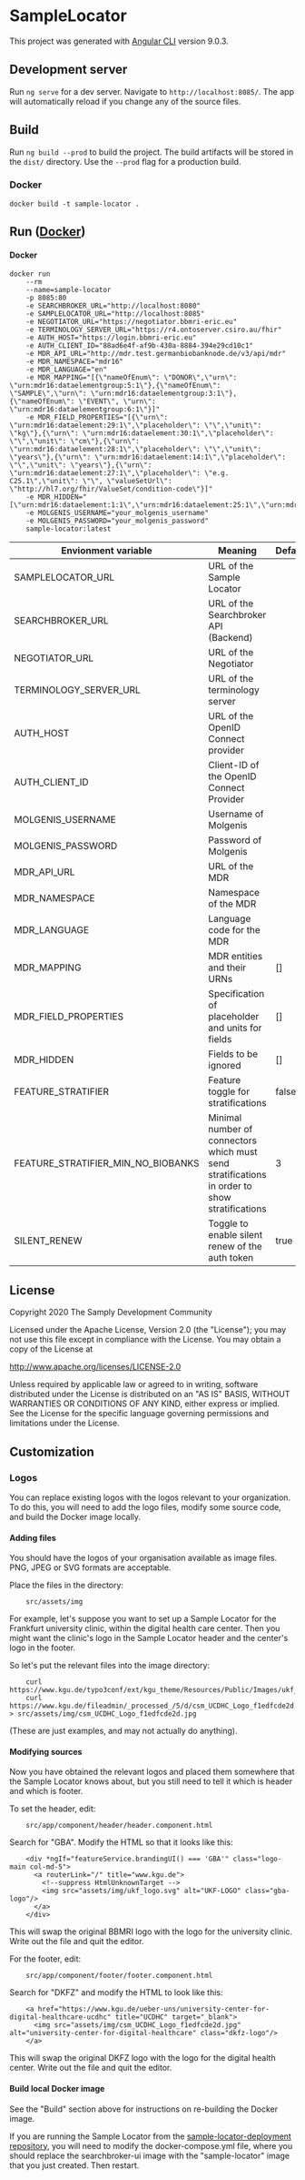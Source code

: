 # SampleLocator

This project was generated with [Angular CLI](https://github.com/angular/angular-cli) version 9.0.3.

## Development server

Run `ng serve` for a dev server. Navigate to `http://localhost:8085/`. The app will automatically reload if you change any of the source files.

## Build

Run `ng build --prod` to build the project. The build artifacts will be stored in the `dist/` directory. Use the `--prod` flag for a production build.

### Docker

    docker build -t sample-locator .

## Run ([Docker](#docker))
#### Docker

    docker run 
        --rm 
        --name=sample-locator
        -p 8085:80 
        -e SEARCHBROKER_URL="http://localhost:8080" 
        -e SAMPLELOCATOR_URL="http://localhost:8085" 
        -e NEGOTIATOR_URL="https://negotiator.bbmri-eric.eu" 
        -e TERMINOLOGY_SERVER_URL="https://r4.ontoserver.csiro.au/fhir"
        -e AUTH_HOST="https://login.bbmri-eric.eu" 
        -e AUTH_CLIENT_ID="88ad6e4f-af9b-430a-8884-394e29cd10c1" 
        -e MDR_API_URL="http://mdr.test.germanbiobanknode.de/v3/api/mdr" 
        -e MDR_NAMESPACE="mdr16" 
        -e MDR_LANGUAGE="en" 
        -e MDR_MAPPING="[{\"nameOfEnum\": \"DONOR\",\"urn\": \"urn:mdr16:dataelementgroup:5:1\"},{\"nameOfEnum\": \"SAMPLE\",\"urn\": \"urn:mdr16:dataelementgroup:3:1\"},{\"nameOfEnum\": \"EVENT\", \"urn\": \"urn:mdr16:dataelementgroup:6:1\"}]" 
        -e MDR_FIELD_PROPERTIES="[{\"urn\": \"urn:mdr16:dataelement:29:1\",\"placeholder\": \"\",\"unit\": \"kg\"},{\"urn\": \"urn:mdr16:dataelement:30:1\",\"placeholder\": \"\",\"unit\": \"cm\"},{\"urn\": \"urn:mdr16:dataelement:28:1\",\"placeholder\": \"\",\"unit\": \"years\"},{\"urn\": \"urn:mdr16:dataelement:14:1\",\"placeholder\": \"\",\"unit\": \"years\"},{\"urn\": \"urn:mdr16:dataelement:27:1\",\"placeholder\": \"e.g. C25.1\",\"unit\": \"\", \"valueSetUrl\": \"http://hl7.org/fhir/ValueSet/condition-code\"}]" 
        -e MDR_HIDDEN="[\"urn:mdr16:dataelement:1:1\",\"urn:mdr16:dataelement:25:1\",\"urn:mdr16:dataelement:34:1\",\"urn:mdr16:dataelement:18:1\",\"urn:mdr16:dataelement:11:1\",\"urn:mdr16:dataelement:19:1\",\"urn:mdr16:dataelement:30:1\",\"urn:mdr16:dataelement:4:1\",\"urn:mdr16:dataelement:21:1\",\"urn:mdr16:dataelement:22:1\",\"urn:mdr16:dataelement:24:1\",\"urn:mdr16:dataelement:13:1\"]" 
        -e MOLGENIS_USERNAME="your_molgenis_username" 
        -e MOLGENIS_PASSWORD="your_molgenis_password" 
        sample-locator:latest

| Envionment variable                | Meaning                                                                                       | Default |
|------------------------------------|-----------------------------------------------------------------------------------------------|---------|
| SAMPLELOCATOR_URL                  | URL of the Sample Locator                                                                     |
| SEARCHBROKER_URL                   | URL of the Searchbroker API (Backend)                                                         |
| NEGOTIATOR_URL                     | URL of the Negotiator                                                                         |
| TERMINOLOGY_SERVER_URL             | URL of the terminology server                                                                 |
| AUTH_HOST                          | URL of the OpenID Connect provider                                                            |
| AUTH_CLIENT_ID                     | Client-ID of the OpenID Connect Provider                                                      |
| MOLGENIS_USERNAME                  | Username of Molgenis                                                                          |
| MOLGENIS_PASSWORD                  | Password of Molgenis                                                                          |
| MDR_API_URL                        | URL of the MDR                                                                                |
| MDR_NAMESPACE                      | Namespace of the MDR                                                                          |
| MDR_LANGUAGE                       | Language code for the MDR                                                                     |
| MDR_MAPPING                        | MDR entities and their URNs                                                                   | []      |
| MDR_FIELD_PROPERTIES               | Specification of placeholder and units for fields                                             | []      |
| MDR_HIDDEN                         | Fields to be ignored                                                                          | []      |
| FEATURE_STRATIFIER                 | Feature toggle for stratifications                                                            | false   |
| FEATURE_STRATIFIER_MIN_NO_BIOBANKS | Minimal number of connectors which must send stratifications in order to show stratifications | 3       |
| SILENT_RENEW                       | Toggle to enable silent renew of the auth token                                               | true    |

## License
        
 Copyright 2020 The Samply Development Community
        
 Licensed under the Apache License, Version 2.0 (the "License"); you may not use this file except in compliance with the License. You may obtain a copy of the License at
        
 http://www.apache.org/licenses/LICENSE-2.0
        
 Unless required by applicable law or agreed to in writing, software distributed under the License is distributed on an "AS IS" BASIS, WITHOUT WARRANTIES OR CONDITIONS OF ANY KIND, either express or implied. See the License for the specific language governing permissions and limitations under the License.

## Customization

### Logos

You can replace existing logos with the logos relevant to your organization. To do this, you will need to add the logo files, modify some source code, and build the Docker image locally.

#### Adding files

You should have the logos of your organisation available as image files. PNG, JPEG or SVG formats are acceptable. 

Place the files in the directory:

        src/assets/img

For example, let's suppose you want to set up a Sample Locator for the Frankfurt university clinic, within the digital health care center. Then you might want the clinic's logo in the Sample Locator header and the center's logo in the footer.

So let's put the relevant files into the image directory:

        curl https://www.kgu.de/typo3conf/ext/kgu_theme/Resources/Public/Images/ukf_logo.svg>src/assets/img/ukf_logo.svg
        curl https://www.kgu.de/fileadmin/_processed_/5/d/csm_UCDHC_Logo_f1edfcde2d.jpg > src/assets/img/csm_UCDHC_Logo_f1edfcde2d.jpg

(These are just examples, and may not actually do anything).

#### Modifying sources

Now you have obtained the relevant logos and placed them somewhere that the Sample Locator knows about, but you still need to tell it which is header and which is footer.

To set the header, edit:

        src/app/component/header/header.component.html

Search for "GBA". Modify the HTML so that it looks like this:

        <div *ngIf="featureService.brandingUI() === 'GBA'" class="logo-main col-md-5">
          <a routerLink="/" title="www.kgu.de">
            <!--suppress HtmlUnknownTarget -->
            <img src="assets/img/ukf_logo.svg" alt="UKF-LOGO" class="gba-logo"/>
          </a>
        </div>

This will swap the original BBMRI logo with the logo for the university clinic. Write out the file and quit the editor.

For the footer, edit:

        src/app/component/footer/footer.component.html

Search for "DKFZ" and modify the HTML to look like this:

        <a href="https://www.kgu.de/ueber-uns/university-center-for-digital-healthcare-ucdhc" title="UCDHC" target="_blank">
          <img src="assets/img/csm_UCDHC_Logo_f1edfcde2d.jpg" alt="university-center-for-digital-healthcare" class="dkfz-logo"/>
        </a>

This will swap the original DKFZ logo with the logo for the digital health center. Write out the file and quit the editor.

#### Build local Docker image

See the "Build" section above for instructions on re-building the Docker image.

If you are running the Sample Locator from the [sample-locator-deployment repository](https://github.com/samply/sample-locator-deployment), you will need to modify the docker-compose.yml
file, where you should replace the searchbroker-ui image with the "sample-locator" image that you just created.
Then restart.


